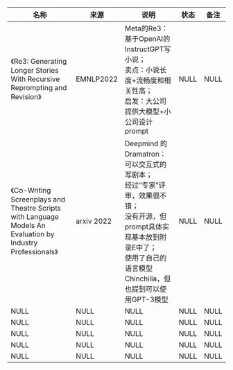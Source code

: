 |名称  |  来源   | 说明  |状态   | 备注  |
|  ----  | ----  |----  | ----  |----  |
| 《Re3: Generating Longer Stories With Recursive Reprompting and Revision》| EMNLP2022| Meta的Re3：<br/>基于OpenAI的InstructGPT写小说；<br/>卖点：小说长度+流畅度和相关性高；<br/>启发：大公司提供大模型+小公司设计prompt| NULL | NULL |
| 《Co-Writing Screenplays and Theatre Scripts with Language Models An Evaluation by Industry Professionals》 | arxiv 2022 | Deepmind 的Dramatron：<br/>可以交互式的写剧本；<br/>经过“专家”评审，效果很不错；<br/>没有开源，但prompt具体实现基本放到附录E中了；<br/>使用了自己的语言模型Chinchilla，但也提到可以使用GPT-3模型 | NULL | NULL |
| NULL  | NULL |NULL |NULL |NULL |
| NULL  | NULL |NULL |NULL |NULL |
| NULL  | NULL |NULL |NULL |NULL |
| NULL  | NULL |NULL |NULL |NULL |
| NULL  | NULL |NULL |NULL |NULL |
